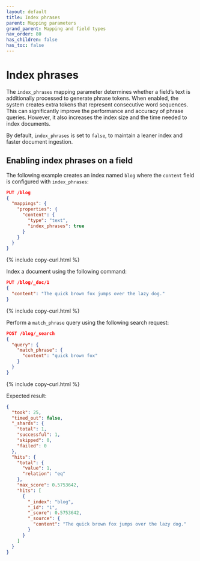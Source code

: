 ```yaml
---
layout: default
title: Index phrases
parent: Mapping parameters
grand_parent: Mapping and field types
nav_order: 80
has_children: false
has_toc: false
---
```


# Index phrases

The `index_phrases` mapping parameter determines whether a field’s text is additionally processed to generate phrase tokens. When enabled, the system creates extra tokens that represent consecutive word sequences. This can significantly improve the performance and accuracy of phrase queries. However, it also increases the index size and the time needed to index documents.

By default, `index_phrases` is set to `false`, to maintain a leaner index and faster document ingestion.

## Enabling index phrases on a field

The following example creates an index named `blog` where the `content` field is configured with `index_phrases`:

```json
PUT /blog
{
  "mappings": {
    "properties": {
      "content": {
        "type": "text",
        "index_phrases": true
      }
    }
  }
}
```
{% include copy-curl.html %}


Index a document using the following command:

```json
PUT /blog/_doc/1
{
  "content": "The quick brown fox jumps over the lazy dog."
}
```
{% include copy-curl.html %}

Perform a `match_phrase` query using the following search request:

```json
POST /blog/_search
{
  "query": {
    "match_phrase": {
      "content": "quick brown fox"
    }
  }
}
```
{% include copy-curl.html %}

Expected result:

```json
{
  "took": 25,
  "timed_out": false,
  "_shards": {
    "total": 1,
    "successful": 1,
    "skipped": 0,
    "failed": 0
  },
  "hits": {
    "total": {
      "value": 1,
      "relation": "eq"
    },
    "max_score": 0.5753642,
    "hits": [
      {
        "_index": "blog",
        "_id": "1",
        "_score": 0.5753642,
        "_source": {
          "content": "The quick brown fox jumps over the lazy dog."
        }
      }
    ]
  }
}
```
